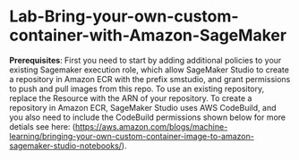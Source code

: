 # Lab-Bring-your-own-custom-container-with-Amazon-SageMaker

**Prerequisites**:
First you need to start by adding additional policies to your existing Sagemaker execution role, which allow SageMaker Studio to create a repository in Amazon ECR with the prefix smstudio, and grant permissions to push and pull images from this repo. To use an existing repository, replace the Resource with the ARN of your repository. To create a repository in Amazon ECR, SageMaker Studio uses AWS CodeBuild, and you also need to include the CodeBuild permissions shown below for more detials see here: (https://aws.amazon.com/blogs/machine-learning/bringing-your-own-custom-container-image-to-amazon-sagemaker-studio-notebooks/).

